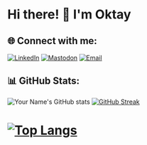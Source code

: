 # Hi there! 👋 I'm Oktay

## 🌐 Connect with me:
[![LinkedIn](https://img.shields.io/badge/-LinkedIn-0077B5?style=for-the-badge&logo=linkedin&logoColor=white)](https://www.linkedin.com/in/oalizada/)
[![Mastodon](https://img.shields.io/badge/-Mastodon-1DA1F2?style=for-the-badge&logo=mastodon&logoColor=white)](https://mastodon.social/@oktant)
[![Email](https://img.shields.io/badge/-Email-D14836?style=for-the-badge&logo=gmail&logoColor=white)](mailto:dev@alizada.net)

## 📊 GitHub Stats:
![Your Name's GitHub stats](https://github-readme-stats.vercel.app/api?username=oktant&layout=compact&show_icons=true&theme=chartreuse-dark)
[![GitHub Streak](http://github-readme-streak-stats.herokuapp.com?user=oktant&layout=compact&theme=chartreuse-dark&background=000000)](https://git.io/streak-stats)
# [![Top Langs](https://github-readme-stats.vercel.app/api/top-langs/?username=oktant&layout=compact&theme=chartreuse-dark&hide=elixir,javascript,css,html,typescript,scss)](https://github.com/oktant/github-readme-stats)


